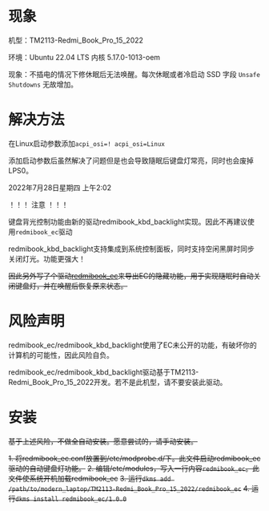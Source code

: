 # 现象

机型：TM2113-Redmi_Book_Pro_15_2022

环境：Ubuntu 22.04 LTS 内核 5.17.0-1013-oem

现象：不插电的情况下修休眠后无法唤醒。每次休眠或者冷启动 SSD 字段 `Unsafe Shutdowns` 无故增加。

# 解决方法

在Linux启动参数添加`acpi_osi=! acpi_osi=Linux`

添加启动参数后虽然解决了问题但是也会导致隨眠后键盘灯常亮，同时也会废掉LPS0。

2022年7月28日星期四 上午2:02

！！！ 注意 ！！！

键盘背光控制功能由新的驱动redmibook_kbd_backlight实现。因此不再建议使用`redmibook_ec`驱动

redmibook_kbd_backlight支持集成到系统控制面板，同时支持空闲黑屏时同步关闭灯光。功能更强大！

~~因此另外写了个驱动[redmibook_ec](https://github.com/vrolife/modern_laptop/blob/main/TM2113-Redmi_Book_Pro_15_2022/redmibook_ec/README.md)来导出EC的隐藏功能，用于实现隨眠时自动关闭键盘灯，并在唤醒后恢复原来状态。~~

# 风险声明

redmibook_ec/redmibook_kbd_backlight使用了EC未公开的功能，有破坏你的计算机的可能性，因此风险自负。

redmibook_ec/redmibook_kbd_backlight驱动基于TM2113-Redmi_Book_Pro_15_2022开发。若不是此机型，请不要安装此驱动。

# 安装

~~基于上述风险，不做全自动安装。愿意尝试的，请手动安装。~~

~~1. 将redmibook_ec.conf放置到/etc/modprobe.d/下。此文件启动redmibook_ec驱动的自动键盘灯功能。~~
~~2. 编辑/etc/modules，写入一行内容`redmibook_ec`。此文件使系统开机加载redmibook_ec~~
~~3. 运行`dkms add /path/to/modern_laptop/TM2113-Redmi_Book_Pro_15_2022/redmibook_ec`~~
~~4. 运行`dkms install redmibook_ec/1.0.0`~~
